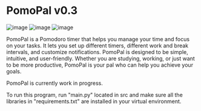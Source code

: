 # PomoPal v0.3

![image](https://user-images.githubusercontent.com/102654162/236759845-a8cc7737-81c7-4556-84f8-c23f4fa634e3.png)
![image](https://user-images.githubusercontent.com/102654162/236759973-d6285755-d8bf-4432-ab39-505045e37f4d.png)
![image](https://user-images.githubusercontent.com/102654162/236760128-67470d59-5ce4-41b6-8904-d50fda3e65d7.png)

PomoPal is a Pomodoro timer that helps you manage your time and focus on your tasks. It lets you set up different timers, different work and break intervals, and customize notifications. PomoPal is designed to be simple, intuitive, and user-friendly. Whether you are studying, working, or just want to be more productive, PomoPal is your pal who can help you achieve your goals.

PomoPal is currently work in progress.

To run this program, run "main.py" located in src and make sure all the libraries in "requirements.txt" are installed in your virtual environment.

